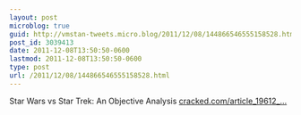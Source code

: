 ```yaml
---
layout: post
microblog: true
guid: http://vmstan-tweets.micro.blog/2011/12/08/144866546555158528.html
post_id: 3039413
date: 2011-12-08T13:50:50-0600
lastmod: 2011-12-08T13:50:50-0600
type: post
url: /2011/12/08/144866546555158528.html
---
```

Star Wars vs Star Trek: An Objective Analysis <a href="http://www.cracked.com/article_19612_star-wars-vs-star-trek-objective-analysis.html">cracked.com/article_19612_…</a>
